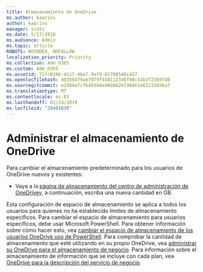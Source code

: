 ```yaml
---
title: Almacenamiento de OneDrive
ms.author: kaarins
author: kaarins
manager: scotv
ms.date: 5/17/2018
ms.audience: Admin
ms.topic: article
ROBOTS: NOINDEX, NOFOLLOW
localization_priority: Priority
ms.collection: Adm_O365
ms.custom: Adm_O365
ms.assetid: 71fc8106-d11f-46e7-9af0-81708546c437
ms.openlocfilehash: 403504f9ae7079f93811234bf00c54b3f2369fd0
ms.sourcegitcommit: e2864efcfb493b6e46b662b746661a61232bdba7
ms.translationtype: MT
ms.contentlocale: es-ES
ms.lasthandoff: 01/24/2019
ms.locfileid: "29491630"
---
```

# <a name="manage-your-onedrive-storage"></a>Administrar el almacenamiento de OneDrive

Para cambiar el almacenamiento predeterminado para los usuarios de OneDrive nuevos y existentes:
  
- Vaya a la [página de almacenamiento del centro de administración de OneDrive](https://admin.onedrive.com/?v=StorageSettings)y, a continuación, escriba una nueva cantidad en GB.
    
Esta configuración de espacio de almacenamiento se aplica a todos los usuarios para quienes no ha establecido límites de almacenamiento específicos. Para cambiar el espacio de almacenamiento para usuarios específicos, debe usar Microsoft PowerShell. Para obtener información sobre cómo hacer esto, vea [cambiar el espacio de almacenamiento de los usuarios OneDrive uso de PowerShell](https://go.microsoft.com/fwlink/?linkid=866402). Para comprobar la cantidad de almacenamiento que esté utilizando en su propio OneDrive, vea [administrar su OneDrive para el almacenamiento de negocio](https://go.microsoft.com/fwlink/?linkid=866429). Para información sobre el almacenamiento de información que se incluye con cada plan, vea [OneDrive para la descripción del servicio de negocio](https://go.microsoft.com/fwlink/p/?LinkID=826071).
  

